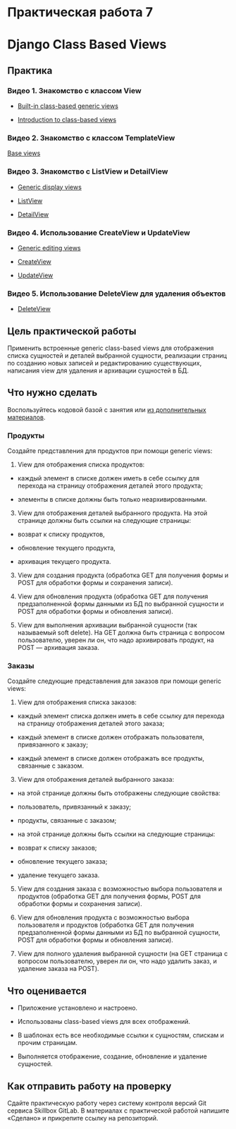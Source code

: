 # Практическая работа 7  
# Django Class Based Views

  

## Практика

### Видео 1. Знакомство с классом View

-   [Built-in class-based generic views](https://docs.djangoproject.com/en/4.1/topics/class-based-views/generic-display/) 
    
-   [Introduction to class-based views](https://docs.djangoproject.com/en/4.1/topics/class-based-views/intro/) 
    

### Видео 2. Знакомство с классом TemplateView

[Base views](https://docs.djangoproject.com/en/4.1/ref/class-based-views/base/#django.views.generic.base.TemplateView) 

### Видео 3. Знакомство с ListView и DetailView

-   [Generic display views](https://docs.djangoproject.com/en/4.1/ref/class-based-views/generic-display/) 
    
-   [ListView](https://docs.djangoproject.com/en/4.1/ref/class-based-views/generic-display/#listview) 
    
-   [DetailView](https://docs.djangoproject.com/en/4.1/ref/class-based-views/generic-display/#detailview)
    

### Видео 4. Использование CreateView и UpdateView

-   [Generic editing views](https://docs.djangoproject.com/en/4.1/ref/class-based-views/generic-editing/) 
    
-   [CreateView](https://docs.djangoproject.com/en/4.1/ref/class-based-views/generic-editing/#createview) 
    
-   [UpdateView](https://docs.djangoproject.com/en/4.1/ref/class-based-views/generic-editing/#updateview) 
    

### Видео 5. Использование DeleteView для удаления объектов

-   [DeleteView](https://docs.djangoproject.com/en/4.1/ref/class-based-views/generic-editing/#deleteview) 
    

## Цель практической работы

Применить встроенные generic class-based views для отображения списка сущностей и деталей выбранной сущности, реализации страниц по созданию новых записей и редактированию существующих, написания view для удаления и архивации сущностей в БД.

## Что нужно сделать

Воспользуйтесь кодовой базой с занятия или [из дополнительных материалов](https://gitlab.skillbox.ru/learning_materials/python_django_solutions/-/tree/master/module-materials/m07-cbv).

  

### Продукты

Создайте представления для продуктов при помощи generic views:

1.  View для отображения списка продуктов:
    

-   каждый элемент в списке должен иметь в себе ссылку для перехода на страницу отображения деталей этого продукта;
    
-   элементы в списке должны быть только неархивированными.
    

3.  View для отображения деталей выбранного продукта. На этой странице должны быть ссылки на следующие страницы:
    

-   возврат к списку продуктов,
    
-   обновление текущего продукта,
    
-   архивация текущего продукта.
    

3.  View для создания продукта (обработка GET для получения формы и POST для обработки формы и сохранения записи).
    
4.  View для обновления продукта (обработка GET для получения предзаполненной формы данными из БД по выбранной сущности и POST для обработки формы и обновления записи).
    
5.  View для выполнения архивации выбранной сущности (так называемый soft delete). На GET должна быть страница с вопросом пользователю, уверен ли он, что надо архивировать продукт, на POST — архивация заказа.
    

### Заказы

Создайте следующие представления для заказов при помощи generic views:

1.  View для отображения списка заказов:
    

-   каждый элемент списка должен иметь в себе ссылку для перехода на страницу отображения деталей этого заказа;
    
-   каждый элемент в списке должен отображать пользователя, привязанного к заказу;
    
-   каждый элемент в списке должен отображать все продукты, связанные с заказом.
    

3.  View для отображения деталей выбранного заказа:
    

-   на этой странице должны быть отображены следующие свойства:
    

-   пользователь, привязанный к заказу;
    
-   продукты, связанные с заказом;
    

-   на этой странице должны быть ссылки на следующие страницы:
    

-   возврат к списку заказов;
    
-   обновление текущего заказа;
    
-   удаление текущего заказа.
    

5.  View для создания заказа с возможностью выбора пользователя и продуктов (обработка GET для получения формы, POST для обработки формы и сохранения записи).
    
6.  View для обновления продукта с возможностью выбора пользователя и продуктов (обработка GET для получения предзаполненной формы данными из БД по выбранной сущности, POST для обработки формы и обновления записи).
    
7.  View для полного удаления выбранной сущности (на GET страница с вопросом пользователю, уверен ли он, что надо удалить заказ, и удаление заказа на POST).
    

## Что оценивается

-   Приложение установлено и настроено.
    
-   Использованы class-based views для всех отображений.
    
-   В шаблонах есть все необходимые ссылки к сущностям, спискам и прочим страницам.
    
-   Выполняется отображение, создание, обновление и удаление сущностей.
    

## Как отправить работу на проверку

Сдайте практическую работу через систему контроля версий Git сервиса Skillbox GitLab. В материалах с практической работой напишите «Сделано» и прикрепите ссылку на репозиторий.
